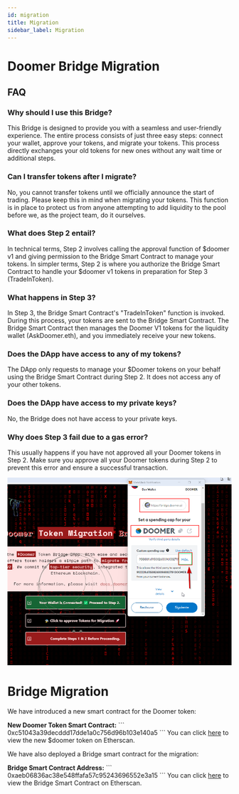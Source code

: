 ```yaml
---
id: migration
title: Migration
sidebar_label: Migration
---
```


# Doomer Bridge Migration 

## FAQ

### Why should I use this Bridge?

This Bridge is designed to provide you with a seamless and user-friendly experience. The entire process consists of just three easy steps: connect your wallet, approve your tokens, and migrate your tokens. This process directly exchanges your old tokens for new ones without any wait time or additional steps.

### Can I transfer tokens after I migrate?

No, you cannot transfer tokens until we officially announce the start of trading. Please keep this in mind when migrating your tokens. This function is in place to protect us from anyone attempting to add liquidity to the pool before we, as the project team, do it ourselves.

### What does Step 2 entail?

In technical terms, Step 2 involves calling the approval function of $doomer v1 and giving permission to the Bridge Smart Contract to manage your tokens. In simpler terms, Step 2 is where you authorize the Bridge Smart Contract to handle your $doomer v1 tokens in preparation for Step 3 (TradeInToken).

### What happens in Step 3?

In Step 3, the Bridge Smart Contract's "TradeInToken" function is invoked. During this process, your tokens are sent to the Bridge Smart Contract. The Bridge Smart Contract then manages the Doomer V1 tokens for the liquidity wallet (AskDoomer.eth), and you immediately receive your new tokens.

### Does the DApp have access to any of my tokens?

The DApp only requests to manage your $Doomer tokens on your behalf using the Bridge Smart Contract during Step 2. It does not access any of your other tokens.

### Does the DApp have access to my private keys?

No, the Bridge does not have access to your private keys.

### Why does Step 3 fail due to a gas error?

This usually happens if you have not approved all your Doomer tokens in Step 2. Make sure you approve all your Doomer tokens during Step 2 to prevent this error and ensure a successful transaction.

![Avoid gas Error](./error1.png)

# Bridge Migration 


We have introduced a new smart contract for the Doomer token:

**New Doomer Token Smart Contract:**
\`\`\`
0xc51043a39decddd17dde1a0c756d96b103e140a5
\`\`\`
You can click [here](https://etherscan.io/token/0xc51043a39decddd17dde1a0c756d96b103e140a5) to view the new $doomer token on Etherscan.

We have also deployed a Bridge smart contract for the migration:

**Bridge Smart Contract Address:**
\`\`\`
0xaeb06836ac38e548ffafa57c95243696552e3a15
\`\`\`
You can click [here](https://etherscan.io/address/0xaeb06836ac38e548ffafa57c95243696552e3a15) to view the Bridge Smart Contract on Etherscan.